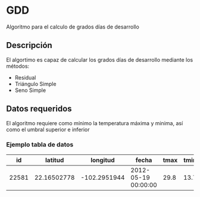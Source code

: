 # GDD

Algoritmo para el calculo de grados días de desarrollo

## Descripción
El algortimo es capaz de calcular los grados días de desarrollo mediante los métodos:
* Residual
* Triángulo Simple
* Seno Simple

## Datos requeridos
El algoritmo requiere como mínimo la temperatura máxima y minima, así como el umbral superior e inferior

### Ejemplo tabla de datos
| id | latitud | longitud | fecha | tmax | tmin |
|----|---------|----------|-------|------|------|
22581|22.16502778|-102.2951944|2012-05-19 00:00:00|29.8|13.7|




